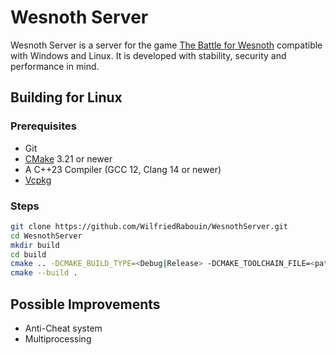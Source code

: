 # Wesnoth Server

Wesnoth Server is a server for the game [The Battle for Wesnoth](https://www.wesnoth.org/) compatible with Windows and Linux. It is developed with stability, security and performance in mind.

## Building for Linux

### Prerequisites

- Git
- [CMake](https://cmake.org/) 3.21 or newer
- A C++23 Compiler (GCC 12, Clang 14 or newer)
- [Vcpkg](https://vcpkg.io/)

### Steps

```bash
git clone https://github.com/WilfriedRabouin/WesnothServer.git
cd WesnothServer
mkdir build
cd build
cmake .. -DCMAKE_BUILD_TYPE=<Debug|Release> -DCMAKE_TOOLCHAIN_FILE=<path to vcpkg>/scripts/buildsystems/vcpkg.cmake 
cmake --build .
```

## Possible Improvements

- Anti-Cheat system
- Multiprocessing
